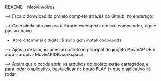 README - Moovinvolves

 --> Faça o donwload do projeto completo através do Github, no endereço: 

 --> Caso ainda não possua a librarie cocoapods em seu computador, siga o passo abaixo:

 - Abra o terminal e digite: 		$ sudo gem install cocoapods

 --> Após a instalação, acesse o diretório principal do projeto MovieAPIDB e abra o arquivo MovieAPIDB.workspace

 --> Assim que o xcode abrir, os arquivos do projeto serão carregados, e para rodar o aplicativo, basta clicar no botão PLAY |> que o aplicativo irá rodar.


